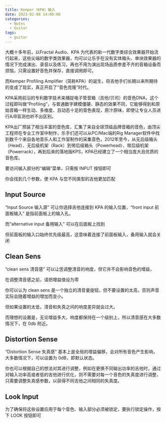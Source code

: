 ```yaml
---
title: Kemper（KPA）输入
date: 2023-02-08 14:00:00
categories:
  - Notes
  - Guitar
tags:
  - guitar
---
```


<hairy-image style="display: block" src="https://p7.itc.cn/q_70/images03/20220927/2fcfb88c2936415bb9b05442cdc21079.jpeg" />

大概十多年前，以Fractal Audio、KPA 为代表的新一代数字类综合效果器开始流行起来，这些尖端的数字类效果器，均可以让乐手在没有实体箱头、单块效果器的情况下完成演出、录音以及练习，再也不用为演出现场品质参差不齐的音箱设备而烦恼，只需设置好音色并保存，直接调用即可。

而Kemper Profiling Amplifier（简称KPA）的诞生，将吉他手们长期以来所期待的变成了现实，真正开启了“音色克隆”时代。

KPA采用前沿的专利数字技术来捕捉电子管音箱（吉他/贝司）的音色DNA，这个过程即叫做“Profiling”，与普通数字建模僵硬、静态的效果不同，它能够得到和原始音箱一样生动、多维度、且动态十足的音色表现，原汁原味，即使让专业人员进行A/B盲测也听不出区别。

KPA出厂预装了相当丰富的音色库，汇集了来自全球顶级品牌音箱的音色，由顶尖工程师在专业工作室中制作，乐手们还可以从PC/Mac端的Rig Manager软件中找到数千个来自各地音乐人和工作室制作的采集音色，2012年至今，从无后级箱头（Head）、无后级机架（Rack）到带后级箱头（Powerhead）、带后级机架（Powerrack），再到后来的落地版KPS，KPA已经建立了一个相当庞大且优质的音色库。

<!-- more -->

要访问输入部分的“编辑”菜单，只需按 INPUT 按钮即可

<hairy-image style="max-width: 1200px" src="https://pic.imgdb.cn/item/63e35fdb4757feff33262c33.jpg" />

你会找到几个参数，使 KPA 与您不同类型的吉他更加匹配

<hairy-image style="max-width: 1200px" src="https://pic.imgdb.cn/item/63e360434757feff3326e143.jpg" />

## Input Source

“Input Source 输入源” 可让你选择吉他连接到 KPA 的输入位置，“front input 前面板输入” 是指前面板上的输入孔。

<hairy-image style="max-width: 1200px" src="https://pic.imgdb.cn/item/63e360434757feff3326e143.jpg" />

而“alternative input 备用输入” 可以在后面板上找到

<hairy-image style="max-width: 1200px" src="https://pic.imgdb.cn/item/63e363f64757feff332d8d4d.jpg" />

但前面板的输入口始终优先级最高，这意味着连接了前面板输入，备用输入就会关闭

<hairy-image style="max-width: 1200px" src="https://pic.imgdb.cn/item/63e364784757feff332e5b01.jpg" />

## Clean Sens

“clean sens 清音感” 可以让恁调整清音的响度，但它并不会影响音色的增益，

<hairy-image style="max-width: 1200px" src="https://pic.imgdb.cn/item/63e364d34757feff332f1e33.jpg" />

在调整清音感之前，请把增益值设为零

<hairy-image style="max-width: 1200px" src="https://pic.imgdb.cn/item/63e365394757feff33301774.jpg" />

你可以认为 clean sens 是一个独立的清音量旋钮，但不要设置的太高，否则声音实际会随着增益的增加而变小。

<hairy-image style="max-width: 1200px" src="https://pic.imgdb.cn/item/63e365c84757feff33316dba.jpg" />

但如果设置的太低，清音和失真之间的响度差异就会过大。

而理想的设置是，无论增益多大，响度都保持在一个级别上，所以清音感在大多数情况下，在 0db 附近。

## Distortion Sense

“Distortion Sense 失真感” 基本上是全局的增益偏移，会对所有音色产生影响，大多数情况下，可以设置为 0dB，即默认状态。

你也可以根据自己的想法对其进行调整，例如在更换不同输出功率的吉他时，通过对输入功率高或者低的吉他进行优化，则不需要对每一个音色的失真度进行调整，只需要调整失真感参数，以获得不同吉他之间相同的失真度。

## Look Input

为了确保将这些设置应用于每个音色、输入部分必须被锁定，要执行锁定操作，按下 LOOK 按钮即可

<hairy-image style="max-width: 1200px" src="https://pic.imgdb.cn/item/63e3680e4757feff3335b826.jpg" />